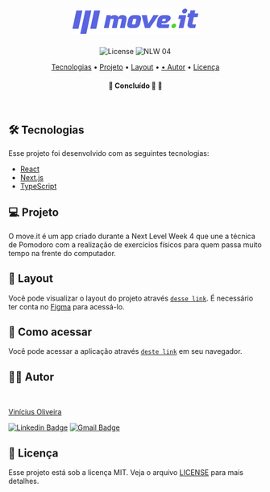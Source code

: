<h1 align="center">
  <img alt="move.it" title="move.it" src=".github/logo.png" />
</h1>


<p align="center">
  <img alt="License" src="https://img.shields.io/static/v1?label=license&message=MIT&color=8257E5&labelColor=000000">

 <img src="https://img.shields.io/static/v1?label=NLW&message=04&color=8257E5&labelColor=000000" alt="NLW 04" />
</p>

<p align="center">
  <a href="#-tecnologias">Tecnologias</a> •
  <a href="#-projeto">Projeto</a> •
  <a href="#-layout">Layout</a> •
  <a href="#-como-acessar"> •
  <a href="#-autor">Autor</a> •
  <a href="#-licença">Licença</a>
</p>

<h4 align="center"> 
	🚧  Concluído 🚀   🚧
</h4>

<br>


## 🛠 Tecnologias

Esse projeto foi desenvolvido com as seguintes tecnologias:

- [React](https://reactjs.org)
- [Next.js](https://nextjs.org/)
- [TypeScript](https://www.typescriptlang.org/)

## 💻 Projeto

O move.it é um app criado durante a Next Level Week 4 que une a técnica de Pomodoro com a realização de exercícios físicos para quem passa muito tempo na frente do computador.

## 🔖 Layout

Você pode visualizar o layout do projeto através [`desse link`](https://www.figma.com/file/ge20pu3ofMOKoliUyKx1Nl/Move.it-1.0). É necessário ter conta no [Figma](http://figma.com/) para acessá-lo.

## 🚀 Como acessar

Você pode acessar a aplicação através [`deste link`](https://moveit-viniciusoliveiras.vercel.app/) em seu navegador.

## ✍🏾 Autor
<a  href="https://github.com/viniciusoliveiras/">
 <img src="https://avatars.githubusercontent.com/u/64497059?v=4" width="100px;" style="border-radius: 50%;" alt=""/>
 <br />
 <p>Vinícius Oliveira</p>
</a>

[![Linkedin Badge](https://img.shields.io/badge/-ViníciusOliveira-blue?style=flat-square&logo=Linkedin&logoColor=white&link=https://www.linkedin.com/in/viniciusoliveiras-01532/)](https://www.linkedin.com/in/viniciusoliveiras-01532/)
[![Gmail Badge](https://img.shields.io/badge/-vinitag190@gmail.com-c14438?style=flat-square&logo=Gmail&logoColor=white&link=mailto:vinitag190@gmail.com)](mailto:vinitag190@gmail.com)

## 📄 Licença

Esse projeto está sob a licença MIT. Veja o arquivo [LICENSE](LICENSE) para mais detalhes.
